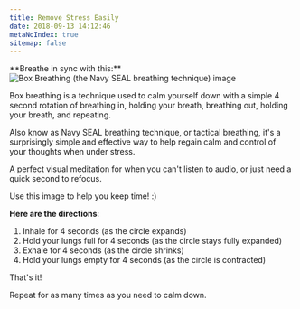```yaml
---
title: Remove Stress Easily
date: 2018-09-13 14:12:46
metaNoIndex: true
sitemap: false
---
```


<div class="center-all-div">
**Breathe in sync with this:**

<img src="/img/box-breathing-4x-v03.gif" alt="Box Breathing (the Navy SEAL breathing technique) image">

</div>

Box breathing is a technique used to calm yourself down with a simple 4 second rotation of breathing in, holding your breath, breathing out, holding your breath, and repeating.

Also know as Navy SEAL breathing technique, or tactical breathing, it's a surprisingly simple and effective way to help regain calm and control of your thoughts when under stress.

A perfect visual meditation for when you can't listen to audio, or just need a quick second to refocus.

Use this image to help you keep time! :)

**Here are the directions**:
1. Inhale for 4 seconds (as the circle expands)
2. Hold your lungs full for 4 seconds (as the circle stays fully expanded)
3. Exhale for 4 seconds (as the circle shrinks)
4. Hold your lungs empty for 4 seconds (as the circle is contracted)

That's it!

Repeat for as many times as you need to calm down.

